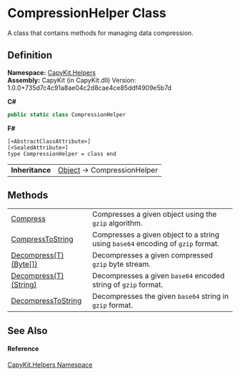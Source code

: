 # CompressionHelper Class


A class that contains methods for managing data compression.



## Definition
**Namespace:** <a href="N_CapyKit_Helpers.md">CapyKit.Helpers</a>  
**Assembly:** CapyKit (in CapyKit.dll) Version: 1.0.0+735d7c4c91a8ae04c2d8cae4ce85ddf4909e5b7d

**C#**
``` C#
public static class CompressionHelper
```
**F#**
``` F#
[<AbstractClassAttribute>]
[<SealedAttribute>]
type CompressionHelper = class end
```

<table><tr><td><strong>Inheritance</strong></td><td><a href="https://learn.microsoft.com/dotnet/api/system.object" target="_blank" rel="noopener noreferrer">Object</a>  →  CompressionHelper</td></tr>
</table>



## Methods
<table>
<tr>
<td><a href="M_CapyKit_Helpers_CompressionHelper_Compress.md">Compress</a></td>
<td>Compresses a given object using the <code>gzip</code> algorithm.</td></tr>
<tr>
<td><a href="M_CapyKit_Helpers_CompressionHelper_CompressToString.md">CompressToString</a></td>
<td>Compresses a given object to a string using <code>base64</code> encoding of <code>gzip</code> format.</td></tr>
<tr>
<td><a href="M_CapyKit_Helpers_CompressionHelper_Decompress__1.md">Decompress(T)(Byte[])</a></td>
<td>Decompresses a given compressed <code>gzip</code> byte stream.</td></tr>
<tr>
<td><a href="M_CapyKit_Helpers_CompressionHelper_Decompress__1_1.md">Decompress(T)(String)</a></td>
<td>Decompresses a given <code>base64</code> encoded string of <code>gzip</code> format.</td></tr>
<tr>
<td><a href="M_CapyKit_Helpers_CompressionHelper_DecompressToString.md">DecompressToString</a></td>
<td>Decompresses the given <code>base64</code> string in <code>gzip</code> format.</td></tr>
</table>

## See Also


#### Reference
<a href="N_CapyKit_Helpers.md">CapyKit.Helpers Namespace</a>  
